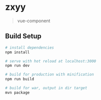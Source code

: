 # zxyy

> vue-component

## Build Setup

``` bash
# install dependencies
npm install

# serve with hot reload at localhost:3000
npm run dev

# build for production with minification
npm run build

# build for war, output in dir target
mvn package
```
